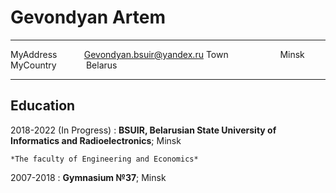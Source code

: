 Gevondyan Artem
============

---------------
MyAddress &nbsp; &nbsp; &nbsp; &nbsp; &nbsp; Gevondyan.bsuir@yandex.ru
Town &nbsp; &nbsp; &nbsp; &nbsp; &nbsp; &nbsp; &nbsp; &nbsp; &nbsp; &nbsp; Minsk
MyCountry &nbsp; &nbsp; &nbsp; &nbsp; &nbsp; &nbsp;Belarus
--------------- -

Education
---------

2018-2022 (In Progress)
:   **BSUIR, Belarusian State University of Informatics and Radioelectronics**; Minsk

    *The faculty of Engineering and Economics*

2007-2018
:   **Gymnasium №37**; Minsk